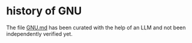 # history of GNU

The file [GNU.md](GNU.md) has been curated with the help of an LLM and not been independently verified yet.